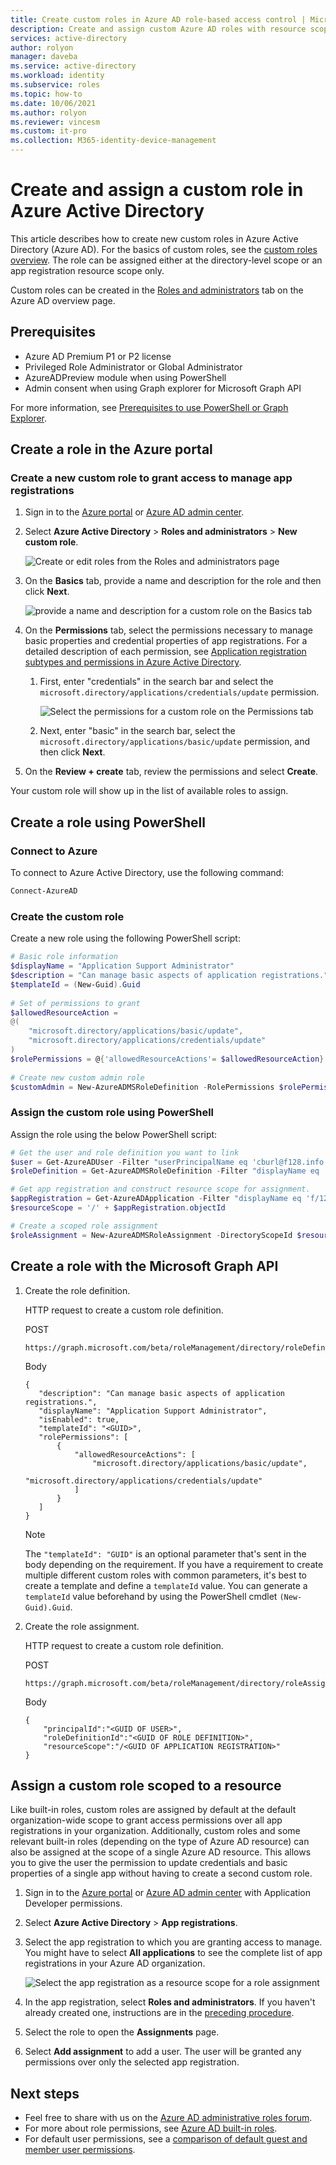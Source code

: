 ```yaml
---
title: Create custom roles in Azure AD role-based access control | Microsoft Docs
description: Create and assign custom Azure AD roles with resource scope on Azure Active Directory resources.
services: active-directory
author: rolyon
manager: daveba
ms.service: active-directory
ms.workload: identity
ms.subservice: roles
ms.topic: how-to
ms.date: 10/06/2021
ms.author: rolyon
ms.reviewer: vincesm
ms.custom: it-pro
ms.collection: M365-identity-device-management
---
```

# Create and assign a custom role in Azure Active Directory

This article describes how to create new custom roles in Azure Active Directory (Azure AD). For the basics of custom roles, see the [custom roles overview](custom-overview.md). The role can be assigned either at the directory-level scope or an app registration resource scope only.

Custom roles can be created in the [Roles and administrators](https://portal.azure.com/#blade/Microsoft_AAD_IAM/ActiveDirectoryMenuBlade/RolesAndAdministrators) tab on the Azure AD overview page.

## Prerequisites

- Azure AD Premium P1 or P2 license
- Privileged Role Administrator or Global Administrator
- AzureADPreview module when using PowerShell
- Admin consent when using Graph explorer for Microsoft Graph API

For more information, see [Prerequisites to use PowerShell or Graph Explorer](prerequisites.md).

## Create a role in the Azure portal

### Create a new custom role to grant access to manage app registrations

1. Sign in to the [Azure portal](https://portal.azure.com) or [Azure AD admin center](https://aad.portal.azure.com).

1. Select **Azure Active Directory** > **Roles and administrators** > **New custom role**.

   ![Create or edit roles from the Roles and administrators page](./media/custom-create/new-custom-role.png)

1. On the **Basics** tab, provide a name and description for the role and then click **Next**.

   ![provide a name and description for a custom role on the Basics tab](./media/custom-create/basics-tab.png)

1. On the **Permissions** tab, select the permissions necessary to manage basic properties and credential properties of app registrations. For a detailed description of each permission, see [Application registration subtypes and permissions in Azure Active Directory](custom-available-permissions.md).
   1. First, enter "credentials" in the search bar and select the `microsoft.directory/applications/credentials/update` permission.

      ![Select the permissions for a custom role on the Permissions tab](./media/custom-create/permissions-tab.png)

   1. Next, enter "basic" in the search bar, select the `microsoft.directory/applications/basic/update` permission, and then click **Next**.
1. On the **Review + create** tab, review the permissions and select **Create**.

Your custom role will show up in the list of available roles to assign.

## Create a role using PowerShell

### Connect to Azure

To connect to Azure Active Directory, use the following command:

``` PowerShell
Connect-AzureAD
```

### Create the custom role

Create a new role using the following PowerShell script:

``` PowerShell
# Basic role information
$displayName = "Application Support Administrator"
$description = "Can manage basic aspects of application registrations."
$templateId = (New-Guid).Guid
 
# Set of permissions to grant
$allowedResourceAction =
@(
    "microsoft.directory/applications/basic/update",
    "microsoft.directory/applications/credentials/update"
)
$rolePermissions = @{'allowedResourceActions'= $allowedResourceAction}
 
# Create new custom admin role
$customAdmin = New-AzureADMSRoleDefinition -RolePermissions $rolePermissions -DisplayName $displayName -Description $description -TemplateId $templateId -IsEnabled $true
```

### Assign the custom role using PowerShell

Assign the role using the below PowerShell script:

``` PowerShell
# Get the user and role definition you want to link
$user = Get-AzureADUser -Filter "userPrincipalName eq 'cburl@f128.info'"
$roleDefinition = Get-AzureADMSRoleDefinition -Filter "displayName eq 'Application Support Administrator'"

# Get app registration and construct resource scope for assignment.
$appRegistration = Get-AzureADApplication -Filter "displayName eq 'f/128 Filter Photos'"
$resourceScope = '/' + $appRegistration.objectId

# Create a scoped role assignment
$roleAssignment = New-AzureADMSRoleAssignment -DirectoryScopeId $resourceScope -RoleDefinitionId $roleDefinition.Id -PrincipalId $user.objectId
```

## Create a role with the Microsoft Graph API

1. Create the role definition.

    HTTP request to create a custom role definition.

    POST

    ``` HTTP
    https://graph.microsoft.com/beta/roleManagement/directory/roleDefinitions
    ```

    Body

    ``` HTTP
    {
       "description": "Can manage basic aspects of application registrations.",
       "displayName": "Application Support Administrator",
       "isEnabled": true,
       "templateId": "<GUID>",
       "rolePermissions": [
           {
               "allowedResourceActions": [
                   "microsoft.directory/applications/basic/update",
                   "microsoft.directory/applications/credentials/update"
               ]
           }
       ]
    }
    ```

    > [!Note]
    > The `"templateId": "GUID"` is an optional parameter that's sent in the body depending on the requirement. If you have a requirement to create multiple different custom roles with common parameters, it's best to create a template and define a `templateId` value. You can generate a `templateId` value beforehand by using the PowerShell cmdlet `(New-Guid).Guid`. 

1. Create the role assignment.

    HTTP request to create a custom role definition.

    POST

    ```http
    https://graph.microsoft.com/beta/roleManagement/directory/roleAssignments
    ```

    Body

    ```http
    {
        "principalId":"<GUID OF USER>",
        "roleDefinitionId":"<GUID OF ROLE DEFINITION>",
        "resourceScope":"/<GUID OF APPLICATION REGISTRATION>"
    }
    ```

## Assign a custom role scoped to a resource

Like built-in roles, custom roles are assigned by default at the default organization-wide scope to grant access permissions over all app registrations in your organization. Additionally, custom roles and some relevant built-in roles (depending on the type of Azure AD resource) can also be assigned at the scope of a single Azure AD resource. This allows you to give the user the permission to update credentials and basic properties of a single app without having to create a second custom role.

1. Sign in to the [Azure portal](https://portal.azure.com) or [Azure AD admin center](https://aad.portal.azure.com) with Application Developer permissions.

1. Select **Azure Active Directory** > **App registrations**.

1. Select the app registration to which you are granting access to manage. You might have to select **All applications** to see the complete list of app registrations in your Azure AD organization.

    ![Select the app registration as a resource scope for a role assignment](./media/custom-create/appreg-all-apps.png)

1. In the app registration, select **Roles and administrators**. If you haven't already created one, instructions are in the [preceding procedure](#create-a-new-custom-role-to-grant-access-to-manage-app-registrations).

1. Select the role to open the **Assignments** page.

1. Select **Add assignment** to add a user. The user will be granted any permissions over only the selected app registration.

## Next steps

- Feel free to share with us on the [Azure AD administrative roles forum](https://feedback.azure.com/d365community/forum/22920db1-ad25-ec11-b6e6-000d3a4f0789).
- For more about role permissions, see [Azure AD built-in roles](permissions-reference.md).
- For default user permissions, see a [comparison of default guest and member user permissions](../fundamentals/users-default-permissions.md?context=azure%2factive-directory%2froles%2fcontext%2fugr-context).
